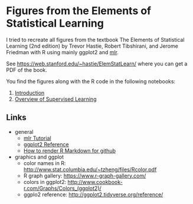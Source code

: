# Figures from the Elements of Statistical Learning
I tried to recreate all figures from the textbook The Elements of Statistical Learning (2nd edition) by Trevor Hastie, Robert Tibshirani, and Jerome Friedman with R using mainly ggplot2 and [mlr](https://github.com/mlr-org/mlr).

See https://web.stanford.edu/~hastie/ElemStatLearn/ where you can get a PDF of the book.

You find the figures along with the R code in the following notebooks:

1. [Introduction](https://github.com/BodoBurger/hastie-ElemStatLearn-figures/blob/master/1-Introduction.md)
2. [Overview of Supervised Learning](https://github.com/BodoBurger/hastie-ElemStatLearn-figures/blob/master/2-Overview-Supervised-Learning.md)


## Links
- general
    - [mlr Tutorial](https://mlr-org.github.io/mlr/)
    - [ggplot2 Reference](http://ggplot2.tidyverse.org/reference/)
    - [How to render R Markdown for github](https://stackoverflow.com/questions/39814916/how-can-i-see-output-of-rmd-in-github)
- graphics and ggplot
    - color names in R: http://www.stat.columbia.edu/~tzheng/files/Rcolor.pdf
    - R graph gallery: https://www.r-graph-gallery.com/
    - colors in ggplot2: http://www.cookbook-r.com/Graphs/Colors_(ggplot2)/
    - ggplo2 reference: http://ggplot2.tidyverse.org/reference/



